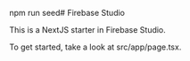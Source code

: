 npm run seed# Firebase Studio

This is a NextJS starter in Firebase Studio.

To get started, take a look at src/app/page.tsx.
